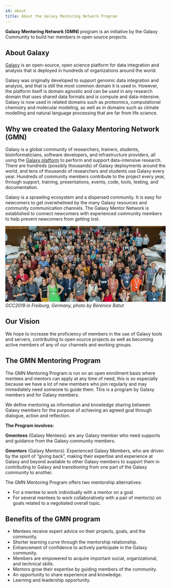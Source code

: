 ```yaml
---
id: about
title: About the Galaxy Mentoring Network Program
---
```


**Galaxy Mentoring Network (GMN)** program is an initiative by the Galaxy Community to build her members in open source projects.

## About Galaxy

[Galaxy](https://galaxyproject.org/) is an open-source, open science platform for data integration and analysis that is deployed in hundreds of organizations around the world.

Galaxy was originally developed to support genomic data integration and analysis, and that is still the most common domain it is used in.  However, the platform itself is domain agnostic and can be used in any research domain that uses shared data formats and is compute and data-intensive.  Galaxy is now used in related domains such as proteomics, computational chemistry and molecular modeling, as well as in domains such as climate modelling and natural language processing that are far from life science.

## Why we created the Galaxy Mentoring Network (GMN)

Galaxy is a global community of researchers, trainers, students, bioinformaticians, software developers, and infrastructure providers, all using the [Galaxy platform](https://galaxyproject.org/) to perform and support data-intensive research. There are hundreds (possibly thousands) of Galaxy deployments around the world, and tens of thousands of researchers and students use Galaxy every year. Hundreds of community members contribute to the project every year, through support, training, presentations, events, code, tools, testing, and documentation.

Galaxy is a sprawling ecosystem and a dispersed community. It is easy for newcomers to get overwhelmed by the many Galaxy resources and community communication channels. The Galaxy Mentor Network is established to connect newcomers with experienced community members to help prevent newcomers from getting lost.

![The Galaxy Community at GCC2019](assets/images/gcc2019-grouppicture.jpg)*GCC2019 in Freiburg, Germany, photo by Bérénice Batut*


## Our Vision

We hope to increase the proficiency of members in the use of Galaxy tools and servers, contributing to open source projects as well as becoming active members of any of our channels and working groups.


## The GMN Mentoring Program

The GMN Mentoring Program is run on an open enrollment basis where mentees and mentors can apply at any time of need, this is so especially because we have a lot of new members who join regularly and may immediately need someone to guide them. This is a program by Galaxy members and for Galaxy members.

We define mentoring as information and knowledge sharing between Galaxy members for the purpose of achieving an agreed goal through dialogue, action and reflection.

**The Program involves:**

**Gmentees** (Galaxy Mentees): are any Galaxy member who need supports and guidance from the Galaxy community members.

**Gmentors** (Galaxy Mentors): Experienced Galaxy Members, who are driven by the spirit of “giving back”, making their expertise and experience at Galaxy and beyond available to other Galaxy members to support them in contributing to Galaxy and transitioning from one part of the Galaxy community to another.

The GMN Mentoring Program offers two mentorship alternatives:

- For a mentee to work individually with a mentor on a goal.
- For several mentees to work collaboratively with a pair of mentor(s) on goals related to a negotiated overall topic.

## Benefits of the GMN program

- Mentees receive expert advice on their projects, goals, and the community.
- Shorter learning curve through the mentorship relationship.
- Enhancement of confidence to actively participate in the Galaxy community.
- Members are empowered to acquire important social, organizational, and technical skills.
- Mentors grow their expertise by guiding members of the community.
- An opportunity to share experience and knowledge.
- Learning and leadership opportunity.


